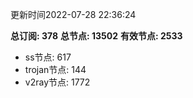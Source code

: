 更新时间2022-07-28 22:36:24

**总订阅: 378**
**总节点: 13502**
**有效节点: 2533**
- ss节点: 617
- trojan节点: 144
- v2ray节点: 1772

